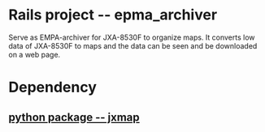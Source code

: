 # Rails project -- epma_archiver

Serve as EMPA-archiver for JXA-8530F to organize maps.  It converts
low data of JXA-8530F to maps and the data can be seen and be
downloaded on a web page.    

# Dependency

## [python package -- jxmap](https://gitlab.misasa.okayama-u.ac.jp/pythonpackage/jxmap)

